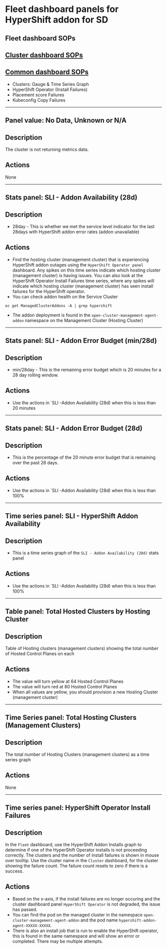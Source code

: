 # Fleet dashboard panels for HyperShift addon for SD

## **Fleet dashboard SOPs**
## [Cluster dashboard SOPs](./cluster-hypershift-addon-sop.md)
## [Common dashboard SOPs](./hypershift-addon-sop.md)
  * Clusters: Gauge & Time Series Graph
  * HyperShift Operator (Install Failures)
  * Placement score Failures
  * Kubeconfig Copy Failures

---
## Panel value: **No Data, Unknown or N/A**
## Description
The cluster is not returning metrics data.
## Actions
None

---
## Stats panel: **SLI - Addon Availability (28d)**
## Description
* 28day - This is whether we met the service level indicator for the last 28days with HyperShift addon error rates (addon unavailable)
## Actions
* Find the hosting cluster (management cluster) that is experiencing HyperShift addon outages using the `HyperShift Operator panel` dashboard. Any spikes on this time series indicate which hosting cluster (management cluster) is having issues. You can also look at the HyperShift Operator Install Failures time series, where any spikes will indicate which hosting cluster (management cluster) has seen install failures for the HyperShift operator.
* You can check addon health on the Service Cluster
```
oc get ManagedClusterAddons -A | grep hypershift
```
* The addon deployment is found in the `open-cluster-management-agent-addon` namespace on the Management Cluster (Hosting Cluster)

---
## Stats panel: **SLI - Addon Error Budget (min/28d)**
## Description
* min/28day - This is the remaining error budget which is 20 minutes for a 28 day rolling window.
## Actions
* Use the actions in `SLI -Addon Availability (28d) when this is less than 20 minutes

---
## Stats panel: **SLI - Addon Error Budget (28d)**
## Description
* This is the percentage of the 20 minute error budget that is remaining over the past 28 days.
## Actions
* Use the actions in `SLI -Addon Availability (28d) when this is less than 100%

---
## Time series panel: **SLI - HyperShift Addon Availability**
## Description
* This is a time series graph of the `SLI - Addon Availability (28d)` stats panel
## Actions
* Use the actions in `SLI -Addon Availability (28d) when this is less than 100%

---
## Table panel: Total Hosted Clusters by Hosting Cluster
## Description
Table of Hosting clusters (management clusters) showing the total number of Hosted Control Planes on each
## Actions
* The value will turn yellow at 64 Hosted Control Planes
* The value will turn red at 80 Hosted Control Planes
* When all values are yellow, you should provision a new Hosting Cluster (management cluster)

---
## Time Series panel: Total Hosting Clusters (Management Clusters)
## Description
The total number of Hosting Clusters (management clusters) as a time series graph
## Actions
None

---
## Time series panel: **HyperShift Operator Install Failures**
## Description
In the `Fleet` dashboard, use the HyperShift Addon Installs graph to determine if one of the HyperShift Operator installs is not proceeding correctly. The clusters and the number of install failures is shown in mouse over tooltip. Use the cluster name in the `Cluster` dashboard, for the cluster showing the failure count. The failure count resets to zero if there is a success.
## Actions
* Based on the x-axis, if the install failures are no longer occuring and the cluster dashboard panel `HyperShift Operator` is not degraded, the issue has passed.
* You can find the pod on the managed cluster in the namespace `open-cluster-management-agent-addon` and the pod name `hypershift-addon-agent-XXXXX-XXXXX`.
* There is also an install job that is run to enable the HyperShift operator, this is found in the same namespace and will show an error or completed. There may be multiple attempts.
